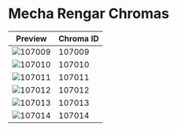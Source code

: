 # Mecha Rengar Chromas

| Preview | Chroma ID |
|---------|-----------|
| ![107009](https://raw.communitydragon.org/latest/plugins/rcp-be-lol-game-data/global/default/v1/champion-chroma-images/107/107009.png) | 107009 |
| ![107010](https://raw.communitydragon.org/latest/plugins/rcp-be-lol-game-data/global/default/v1/champion-chroma-images/107/107010.png) | 107010 |
| ![107011](https://raw.communitydragon.org/latest/plugins/rcp-be-lol-game-data/global/default/v1/champion-chroma-images/107/107011.png) | 107011 |
| ![107012](https://raw.communitydragon.org/latest/plugins/rcp-be-lol-game-data/global/default/v1/champion-chroma-images/107/107012.png) | 107012 |
| ![107013](https://raw.communitydragon.org/latest/plugins/rcp-be-lol-game-data/global/default/v1/champion-chroma-images/107/107013.png) | 107013 |
| ![107014](https://raw.communitydragon.org/latest/plugins/rcp-be-lol-game-data/global/default/v1/champion-chroma-images/107/107014.png) | 107014 |
